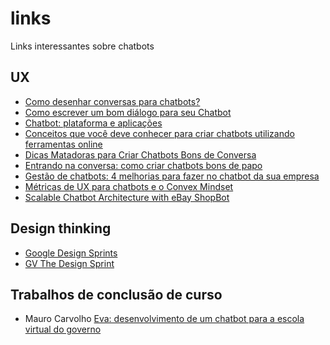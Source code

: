 # links

Links interessantes sobre chatbots

## UX

- [Como desenhar conversas para chatbots?](https://brasil.uxdesign.cc/como-desenhar-conversas-para-chatbots-c402ea337cfa)
- [Como escrever um bom diálogo para seu Chatbot](https://www.linkedin.com/pulse/como-escrever-um-bom-diálogo-para-seu-chatbot-adriano-rayol/)
- [Chatbot: plataforma e aplicações](https://www.globalbot.com.br/chatbot)
- [Conceitos que você deve conhecer para criar chatbots utilizando ferramentas online](https://imasters.com.br/desenvolvimento/conceitos-que-voce-deve-conhecer-para-criar-chatbots-utilizando-ferramentas-online)
- [Dicas Matadoras para Criar Chatbots Bons de Conversa](https://tiagotessmann.com.br/dicas-matadoras-para-criar-chatbots-bons-de-conversa/)
- [Entrando na conversa: como criar chatbots bons de papo](https://www.thinkwithgoogle.com/intl/pt-br/tendencias-de-consumo/entrando-na-conversa-como-criar-chatbots-bons-de-papo/)
- [Gestão de chatbots: 4 melhorias para fazer no chatbot da sua empresa](https://take.net/blog/chatbots/gestao-de-chatbots-melhorias-chatbot/)
- [Métricas de UX para chatbots e o Convex Mindset](https://medium.com/botsbrasil/métricas-de-ux-para-chatbots-e-como-o-convex-mindset-pode-te-ajudar-8e0cda9b97aa)
- [Scalable Chatbot Architecture with eBay ShopBot](https://www.slideshare.net/InfoQ/scalable-chatbot-architecture-with-ebay-shopbot)

## Design thinking

- [Google Design Sprints](https://designsprintkit.withgoogle.com/)
- [GV The Design Sprint](https://www.gv.com/sprint/)

## Trabalhos de conclusão de curso

- Mauro Carvolho [Eva: desenvolvimento de um chatbot para a escola virtual do governo](./TCC/MAURO_DE_CARVALHO_GONCALVES.pdf)
